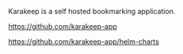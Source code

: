 Karakeep is a self hosted bookmarking application.

https://github.com/karakeep-app

https://github.com/karakeep-app/helm-charts